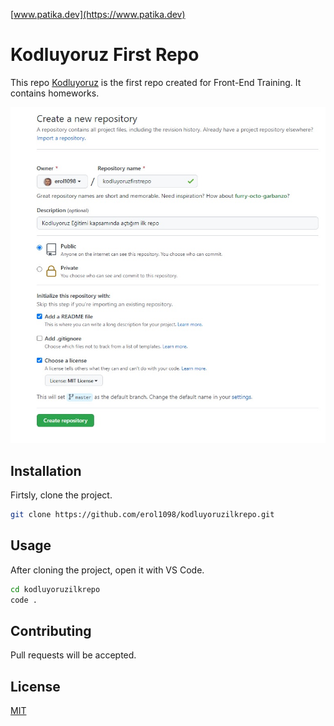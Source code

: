 [www.patika.dev](https://www.patika.dev)

# Kodluyoruz First Repo

This repo [Kodluyoruz](https://www.kodluyoruz.org) is the first repo created for Front-End Training. It contains homeworks.

![github](./Repo.jpg)

## Installation

Firtsly, clone the project.

```bash
git clone https://github.com/erol1098/kodluyoruzilkrepo.git
```

## Usage

After cloning the project, open it with VS Code.

```bash
cd kodluyoruzilkrepo
code .
```

## Contributing

Pull requests will be accepted.

## License

[MIT](https://choosealicense.com/licenses/mit/)

